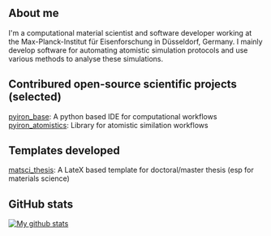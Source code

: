 ## About me

I'm a computational material scientist and software developer working at the Max-Planck-Institut für Eisenforschung in Düsseldorf, Germany. I mainly develop software for automating atomistic simulation protocols and use various methods to analyse these simulations.

<!-- ## Certifications

<a href="https://www.credential.net/41ed480c-fd52-416c-84ea-77ddbfcfffa0#gs.7x6qp7">
  <img align="center" src="https://api.accredible.com/v1/frontend/credential_website_embed_image/badge/36169031" alt="My Tensorflow Badge" />
</a>   -->

## Contribured open-source scientific projects (selected)

[pyiron_base](https://github.com/pyiron/pyiron_base): A python based IDE for computational workflows  
[pyiron_atomistics](https://github.com/pyiron/pyiron_atomistics): Library for atomistic similation workflows 


## Templates developed

[matsci_thesis](https://github.com/sudarsan-surendralal/matsci-thesis): A LateX based template for doctoral/master thesis (esp for materials science)


## GitHub stats


<a href="https://github-readme-stats-anuraghazra1.vercel.app/api?username=sudarsan-surendralal">
  <img align="center" src="https://github-readme-stats.anuraghazra1.vercel.app/api?username=sudarsan-surendralal&show_icons=true&line_height=27&include_all_commits=true" alt="My github stats" />
</a>  

<!-- [![GitHub Streak](http://github-readme-streak-stats.herokuapp.com?user=sudarsan-surendralal&theme=dracula&hide_border=true)](https://git.io/streak-stats) -->


<!--
**sudarsan-surendralal/sudarsan-surendralal** is a ✨ _special_ ✨ repository because its `README.md` (this file) appears on your GitHub profile.

Here are some ideas to get you started:

- 🔭 I’m currently working on ...
- 🌱 I’m currently learning ...
- 👯 I’m looking to collaborate on ...
- 🤔 I’m looking for help with ...
- 💬 Ask me about ...
- 📫 How to reach me: ...
- 😄 Pronouns: ...
- ⚡ Fun fact: ...
-->

